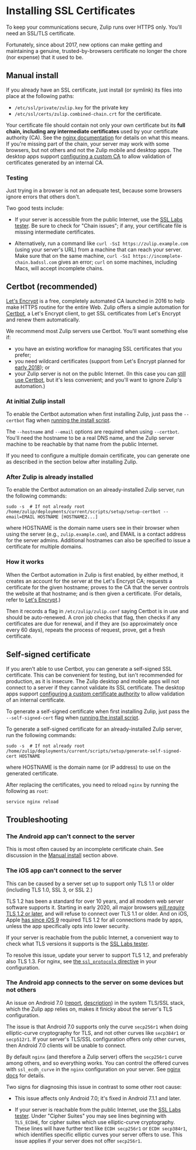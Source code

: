 # Installing SSL Certificates

To keep your communications secure, Zulip runs over HTTPS only.
You'll need an SSL/TLS certificate.

Fortunately, since about 2017, new options can make getting and
maintaining a genuine, trusted-by-browsers certificate no longer the
chore (nor expense) that it used to be.

## Manual install

If you already have an SSL certificate, just install (or symlink) its
files into place at the following paths:
* `/etc/ssl/private/zulip.key` for the private key
* `/etc/ssl/certs/zulip.combined-chain.crt` for the certificate.

Your certificate file should contain not only your own certificate but
its **full chain, including any intermediate certificates** used by
your certificate authority (CA).  See the [nginx
documentation][nginx-chains] for details on what this means.  If
you're missing part of the chain, your server may work with some
browsers, but not others and not the Zulip mobile and desktop apps.
The desktop apps support [configuring a custom CA][desktop-certs] to
allow validation of certificates generated by an internal CA.

[nginx-chains]: http://nginx.org/en/docs/http/configuring_https_servers.html#chains

### Testing

Just trying in a browser is not an adequate test, because some
browsers ignore errors that others don't.

Two good tests include:

* If your server is accessible from the public Internet, use the [SSL
  Labs tester][ssllabs-tester].  Be sure to check for "Chain issues";
  if any, your certificate file is missing intermediate certificates.

* Alternatively, run a command like `curl -SsI https://zulip.example.com`
  (using your server's URL) from a machine that can reach your server.
  Make sure that on the same machine, `curl -SsI
  https://incomplete-chain.badssl.com` gives an error; `curl` on some
  machines, including Macs, will accept incomplete chains.

[ssllabs-tester]: https://www.ssllabs.com/ssltest/analyze.html

## Certbot (recommended)

[Let's Encrypt](https://letsencrypt.org/) is a free, completely
automated CA launched in 2016 to help make HTTPS routine for the
entire Web.  Zulip offers a simple automation for
[Certbot](https://certbot.eff.org/), a Let's Encrypt client, to get
SSL certificates from Let's Encrypt and renew them automatically.

We recommend most Zulip servers use Certbot.  You'll want something
else if:
* you have an existing workflow for managing SSL certificates
  that you prefer;
* you need wildcard certificates (support from Let's Encrypt planned
  for [early 2018][letsencrypt-wildcard]); or
* your Zulip server is not on the public Internet. (In this case you
  can [still use Certbot][certbot-manual-mode], but it's less
  convenient; and you'll want to ignore Zulip's automation.)

[letsencrypt-wildcard]: https://letsencrypt.org/2017/07/06/wildcard-certificates-coming-jan-2018.html
[certbot-manual-mode]: https://certbot.eff.org/docs/using.html#manual

### At initial Zulip install

To enable the Certbot automation when first installing Zulip, just
pass the `--certbot` flag when [running the install script][doc-install-script].

The `--hostname` and `--email` options are required when using
`--certbot`.  You'll need the hostname to be a real DNS name, and the
Zulip server machine to be reachable by that name from the public
Internet.

If you need to configure a multiple domain certificate, you can generate
one as described in the section below after installing Zulip.

[doc-install-script]: ../production/install.html#step-2-install-zulip

### After Zulip is already installed

To enable the Certbot automation on an already-installed Zulip
server, run the following commands:
```
sudo -s  # If not already root
/home/zulip/deployments/current/scripts/setup/setup-certbot --email=EMAIL HOSTNAME [HOSTNAME2...]
```
where HOSTNAME is the domain name users see in their browser when
using the server (e.g., `zulip.example.com`), and EMAIL is a contact
address for the server admins. Additional hostnames can also be
specified to issue a certificate for multiple domains.

### How it works

When the Certbot automation in Zulip is first enabled, by either
method, it creates an account for the server at the Let's Encrypt CA;
requests a certificate for the given hostname; proves to the CA that
the server controls the website at that hostname; and is then given a
certificate.  (For details, refer to
[Let's Encrypt](https://letsencrypt.org/how-it-works/).)

Then it records a flag in `/etc/zulip/zulip.conf` saying Certbot is in
use and should be auto-renewed.  A cron job checks that flag, then
checks if any certificates are due for renewal, and if they are (so
approximately once every 60 days), repeats the process of request,
prove, get a fresh certificate.


## Self-signed certificate

If you aren't able to use Certbot, you can generate a self-signed SSL
certificate.  This can be convenient for testing, but isn't
recommended for production, as it is insecure.  The Zulip desktop and
mobile apps will not connect to a server if they cannot validate its
SSL certificate.  The desktop apps support [configuring a custom
certificate authority][desktop-certs] to allow validation of an
internal certificate.

To generate a self-signed certificate when first installing Zulip,
just pass the `--self-signed-cert` flag when
[running the install script][doc-install-script].

To generate a self-signed certificate for an already-installed Zulip
server, run the following commands:
```
sudo -s  # If not already root
/home/zulip/deployments/current/scripts/setup/generate-self-signed-cert HOSTNAME
```
where HOSTNAME is the domain name (or IP address) to use on the
generated certificate.

After replacing the certificates, you need to reload `nginx` by
running the following as `root`:
```
service nginx reload
```

[desktop-certs]: https://zulipchat.com/help/custom-certificates


## Troubleshooting

### The Android app can't connect to the server

This is most often caused by an incomplete certificate chain.  See
discussion in the [Manual install](#manual-install) section above.


### The iOS app can't connect to the server

This can be caused by a server set up to support only TLS 1.1 or
older (including TLS 1.0, SSL 3, or SSL 2.)

TLS 1.2 has been a standard for over 10 years, and all modern web
server software supports it.  Starting in early 2020, all major
browsers [will *require* TLS 1.2 or later][tls12-required-news], and
will refuse to connect over TLS 1.1 or older.  And on iOS, Apple [has
since iOS 9][apple-ats] required TLS 1.2 for all connections made by
apps, unless the app specifically opts into lower security.

[tls12-required-news]: https://www.thesslstore.com/blog/apple-microsoft-google-disable-tls-1-0-tls-1-1/
[apple-ats]: https://developer.apple.com/library/archive/releasenotes/General/WhatsNewIniOS/Articles/iOS9.html

If your server is reachable from the public Internet, a convenient way
to check what TLS versions it supports is the [SSL Labs
tester][ssllabs-tester].

To resolve this issue, update your server to support TLS 1.2,
and preferably also TLS 1.3.  For nginx, see [the `ssl_protocols`
directive][nginx-doc-protocols] in your configuration.

[nginx-doc-protocols]: http://nginx.org/en/docs/http/ngx_http_ssl_module.html#ssl_protocols


### The Android app connects to the server on some devices but not others

An issue on Android 7.0 ([report][android7.0-tls-issue],
[description][android7.0-tls-issue-so]) in the system TLS/SSL stack,
which the Zulip app relies on, makes it finicky about the server's TLS
configuration.

[android7.0-tls-issue]: https://issuetracker.google.com/issues/37122132#comment13
[android7.0-tls-issue-so]: https://stackoverflow.com/a/42047877

The issue is that Android 7.0 supports only the curve `secp256r1` when
doing elliptic-curve cryptography for TLS, and not other curves like
`secp384r1` or `secp512r1`.  If your server's TLS/SSL configuration
offers only other curves, then Android 7.0 clients will be unable to
connect.

By default `nginx` (and therefore a Zulip server) offers the
`secp256r1` curve among others, and so everything works.  You can
control the offered curves with `ssl_ecdh_curve` in the `nginx`
configuration on your server.  See [nginx docs][nginx-doc-curve] for
details.

[nginx-doc-curve]: http://nginx.org/en/docs/http/ngx_http_ssl_module.html#ssl_ecdh_curve

Two signs for diagnosing this issue in contrast to some other root
cause:

* This issue affects only Android 7.0; it's fixed in Android 7.1.1 and
  later.

* If your server is reachable from the public Internet, use the [SSL
  Labs tester][ssllabs-tester].  Under "Cipher Suites" you may see
  lines beginning with `TLS_ECDHE`, for cipher suites which use
  elliptic-curve cryptography.  These lines will have further text
  like `ECDH secp256r1` or `ECDH secp384r1`, which identifies specific
  elliptic curves your server offers to use.  This issue applies if
  your server does not offer `secp256r1`.
